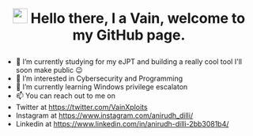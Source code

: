 

# <p align = "center"> <img src="https://raw.githubusercontent.com/MartinHeinz/MartinHeinz/master/wave.gif" width="30"> Hello there, I a Vain, welcome to my GitHub page. </p>
<p align="center">
</p>

- 🔭 I’m currently studying for my eJPT and building a really cool tool I'll soon make public 😉
- 👀 I’m interested in Cybersecurity and Programming
- 🌱 I’m currently learning Windows privilege escalaton
- 📫 You can reach out to me on
- Twitter at https://twitter.com/VainXploits
- Instagram at https://www.instagram.com/anirudh_dilli/
- Linkedin at https://www.linkedin.com/in/anirudh-dilli-2bb3081b4/

<!---
VainXploits/VainXploits is a ✨ special ✨ repository because its `README.md` (this file) appears on your GitHub profile.
You can click the Preview link to take a look at your changes.
--->
